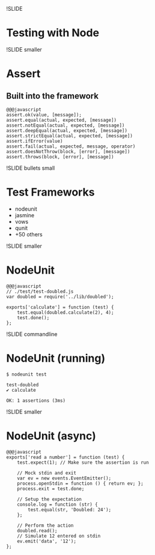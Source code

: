 !SLIDE
# Testing with Node

!SLIDE smaller
# Assert
## Built into the framework
    @@@javascript
    assert.ok(value, [message]);
    assert.equal(actual, expected, [message])
    assert.notEqual(actual, expected, [message])
    assert.deepEqual(actual, expected, [message])
    assert.strictEqual(actual, expected, [message])
    assert.ifError(value)
    assert.fail(actual, expected, message, operator)
    assert.doesNotThrow(block, [error], [message])
    assert.throws(block, [error], [message])


!SLIDE bullets small
# Test Frameworks

* nodeunit
* jasmine
* vows
* qunit
* +50 others

!SLIDE smaller
# NodeUnit

    @@@javascript
    // ./test/test-doubled.js
    var doubled = require('../lib/doubled');

    exports['calculate'] = function (test) {
        test.equal(doubled.calculate(2), 4);
        test.done();
    };
    

!SLIDE commandline
# NodeUnit (running)

    $ nodeunit test

    test-doubled
    ✔ calculate

    OK: 1 assertions (3ms)

!SLIDE smaller
# NodeUnit (async)

    @@@javascript
    exports['read a number'] = function (test) {
        test.expect(1); // Make sure the assertion is run

        // Mock stdin and exit
        var ev = new events.EventEmitter();
        process.openStdin = function () { return ev; };
        process.exit = test.done;
        
        // Setup the expectation
        console.log = function (str) {
            test.equal(str, 'Doubled: 24');
        };
       
        // Perform the action
        doubled.read();
        // Simulate 12 entered on stdin
        ev.emit('data', '12');
    };




